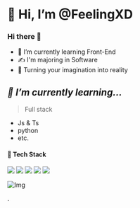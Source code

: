 # 👋 Hi, I’m @FeelingXD
### Hi there 👋

- 🌱 I’m currently learning Front-End 
- ✍ I'm majoring in Software
- 🥰 Turning your imagination into reality

##  _🌱 I’m currently learning..._

> Full stack 
- Js & Ts
- python
- etc.
#### 🔨 Tech Stack

<img src="https://img.shields.io/badge/React-000000?style=flat-square&logo=React&logoColor=blue"/></a> 
<img src="https://img.shields.io/badge/JavaScript-FFCD28?style=flat-square&logo=JavaScript&logoColor=white"/></a> 
<img src="https://img.shields.io/badge/Node.js-green?style=flat-square&logo=Node.js&logoColor=white"/></a> 
<img src="https://img.shields.io/badge/python-3776AB?style=flat-square&logo=python&logoColor=white"/></a> 
<img src="https://img.shields.io/badge/TypeScript-skyblue?style=flat-square&logo=typescript&logoColor=white"/></a> 
<!-- 
![FeelingXD's github stats](https://github-readme-stats.vercel.app/api?username=FeelingXD&show_icons=true&theme=tokyonight)
![Top Langs](https://github-readme-stats.vercel.app/api/top-langs/?username=FeelingXD&layout=compact&theme=tokyonight) -->

<!-- <img src="https://img.shields.io/badge/HTML-orange?style=flat-square&logo=HTML5&logoColor=white"/></a> 
<img src="https://img.shields.io/badge/CSS-blue?style=flat-square&logo=CSS3&logoColor=white"/></a>  -->

![Img](https://media.csesoc.org.au/content/images/2021/10/Screen-Shot-2021-10-20-at-20.09.33.png)

.
